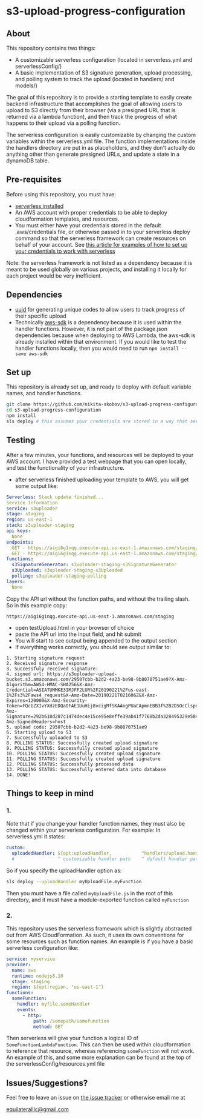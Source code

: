 # s3-upload-progress-configuration

## About

This repository contains two things:
- A customizable serverless configuration (located in serverless.yml and serverlessConfig/)
- A basic implementation of S3 signature generation, upload processing, and polling system to track the upload (located in handlers/ and models/)

The goal of this repository is to provide a starting template to easily create backend infrastructure that accomplishes the goal of allowing users to upload to S3 directly from their browser (via a presigned URL that is returned via a lambda function), and then track the progress of what happens to their upload via a polling function.

The serverless configuration is easily customizable by changing the custom variables within the serverless.yml file. The function implementations inside the handlers directory are put in as placeholders, and they don't actually do anything other than generate presigned URLs, and update a state in a dynamoDB table.

## Pre-requisites

Before using this repository, you must have:
- [serverless installed](https://serverless.com/framework/docs/providers/aws/guide/quick-start/)
- An AWS account with proper credentials to be able to deploy cloudformation templates, and resources.
- You must either have your credentials stored in the default .aws/credentials file, or otherwise passed in to your serverless deploy command so that the serverless framework can create resources on behalf of your account. See [this article for examples of how to set up your credentials to work with serverless](https://serverless.com/framework/docs/providers/aws/guide/credentials/)

Note: the serverless framework is not listed as a dependency because it is meant to be used globally on various projects, and installing it locally for each project would be very inefficient.

## Dependencies

- [uuid](https://github.com/kelektiv/node-uuid) for generating unique codes to allow users to track progress of their specific upload
- Technically [aws-sdk](https://www.npmjs.com/package/aws-sdk) is a dependency because it is used within the handler functions. However, it is not part of the package.json dependencies because when deploying to AWS Lambda, the aws-sdk is already installed within that environment. If you would like to test the handler functions locally, then you would need to run `npm install --save aws-sdk`

## Set up

This repository is already set up, and ready to deploy with default variable names, and handler functions.

```sh
git clone https://github.com/nikita-skobov/s3-upload-progress-configuration.git
cd s3-upload-progress-configuration
npm install
sls deploy # this assumes your credentials are stored in a way that serverless knows where to find them
```

## Testing

After a few minutes, your functions, and resources will be deployed to your AWS account. I have provided a test webpage that you can open locally, and test the functionality of your infrastructure.

- after serverless finished uploading your template to AWS, you will get some output like:
```yml
Serverless: Stack update finished...
Service Information
service: s3uploader
stage: staging
region: us-east-1
stack: s3uploader-staging
api keys:
  None
endpoints:
  GET - https://aigi6g1nqg.execute-api.us-east-1.amazonaws.com/staging/issue/signature
  GET - https://aigi6g1nqg.execute-api.us-east-1.amazonaws.com/staging/poll
functions:
  s3SignatureGenerator: s3uploader-staging-s3SignatureGenerator
  s3Uploaded: s3uploader-staging-s3Uploaded
  polling: s3uploader-staging-polling
layers:
  None
```
Copy the API url without the function paths, and without the trailing slash. So in this example copy:
```
https://aigi6g1nqg.execute-api.us-east-1.amazonaws.com/staging
```
- open testUpload.html in your browser of choice
- paste the API url into the input field, and hit submit
- You will start to see output being appended to the output section
- If everything works correctly, you should see output similar to:

```
1. Starting signature request
2. Received signature response
3. Successfuly received signature:
4. signed url: https://s3uploader-upload-bucket.s3.amazonaws.com/29507cbb-b2d2-4a23-be98-9b8070751ae9?X-Amz-Algorithm=AWS4-HMAC-SHA256&X-Amz-Credential=ASIATUMMKE3IMJFF2LUR%2F20190221%2Fus-east-1%2Fs3%2Faws4_request&X-Amz-Date=20190221T021606Z&X-Amz-Expires=120000&X-Amz-Security-Token=FQcGZXIvYXdzEDQaDFAE1UuHij8vcigMfSKAAngPUaCApmnEBB3f%2B2D5OcClspqOsQgGEidnk%2FRHMzFO9FYe3ZZ8gV18AynjjTTgRyB5aa%2BuykxVwdhdENkRdjxXYl19qyHhMI7qUQLL7qV1ai7VlQQ1la7oYAX5PpFa%2FJX2XbOZdMxEI1WbibvWOxhWzFLL%2BX4GNJQ2dM9smNlV2ydUaKfFOM0qXZpmOePmDOVm8trdqykKYYEn0%2BxuGoLMVXnUQJSnHkLd3cAITJssnmuV1wHu88KQj6HopcDpPXmUvXpjw9DoSJqc4ZFIoNx1guwmH8Xz2dNSCIM0pypehuaHKLtJocz3x74NQysNZVmIZp9Xiyd9hNdo5EQJDKsos5O33wU%3D&X-Amz-Signature=292b618d287c1474dec4e15ce95e8effe39ab41f7768b2da328495329e584333&X-Amz-SignedHeaders=host
5. upload code: 29507cbb-b2d2-4a23-be98-9b8070751ae9
6. Starting upload to S3
7. Successfully uploaded to S3
8. POLLING STATUS: Successfully created upload signature
9. POLLING STATUS: Successfully created upload signature
10. POLLING STATUS: Successfully created upload signature
11. POLLING STATUS: Successfully created upload signature
12. POLLING STATUS: Successfully processed data
13. POLLING STATUS: Successfully entered data into database
14. DONE!
```

## Things to keep in mind

### 1.
Note that if you change your handler function names, they must also be changed within your serverless configuration. For example:
In serverless.yml it states:
```yml
custom:
  uploadedHandler: ${opt:uploadHandler,           "handlers/upload.handler"}
  #                ^ customizable handler path    ^ default handler path
```

So if you specify the uploadHandler option as:
```sh
sls deploy --uploadHandler myUploadFile.myFunction
```
Then you must have a file called `myUploadFile.js` in the root of this directory, and it must have a module-exported function called `myFunction`

### 2.
This repository uses the serverless framework which is slightly abstracted out from AWS CloudFormation. As such, it uses its own conventions for some resources such as function names.
An example is if you have a basic serverless configuration like:
```yml
service: myservice
provider:
  name: aws
  runtime: nodejs8.10
  stage: staging
  region: ${opt:region, "us-east-1"}
functions:
  someFunction:
    handler: myfile.someHandler
    events:
      - http:
          path: /somepath/somefunction
          method: GET
```

Then serverless will give your function a logical ID of `SomeFunctionLambdaFunction`. This can then be used within cloudformation to reference that resource, whereas referencing `someFunction` will not work. An example of this, and some more explanation can be found at the top of the serverlessConfig/resources.yml file

## Issues/Suggestions?

Feel free to leave an issue on [the issue tracker](https://github.com/nikita-skobov/s3-frontend-upload-and-process/issues) or otherwise email me at

equilateralllc@gmail.com
